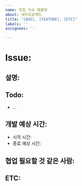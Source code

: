 ```yaml
---
name: 맛집 이슈 템플릿
about: 세미프로젝트
title: "[BUG], [FEATURE], [ETC]"
labels: ''
assignees: ''

---
```


# Issue: 

## 설명:

## Todo:
- ...

## 개발 예상 시간:
- 시작 시간:
- 종료 예상 시간:
## 협업 필요할 것 같은 사람:

## ETC:
